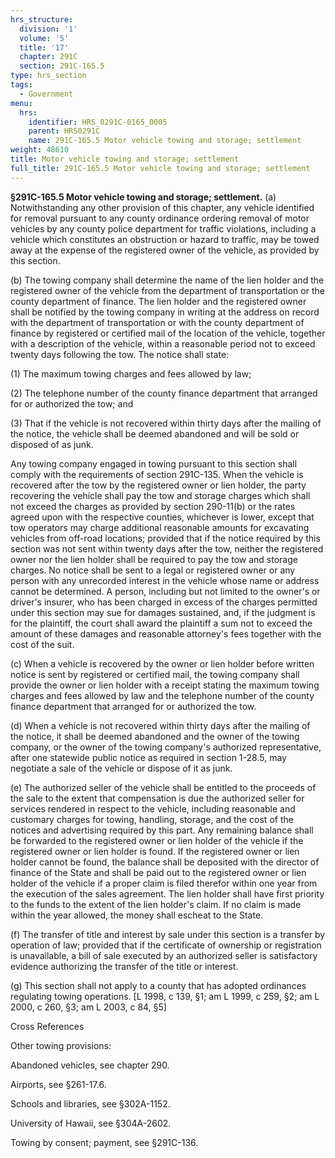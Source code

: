```yaml
---
hrs_structure:
  division: '1'
  volume: '5'
  title: '17'
  chapter: 291C
  section: 291C-165.5
type: hrs_section
tags:
  - Government
menu:
  hrs:
    identifier: HRS_0291C-0165_0005
    parent: HRS0291C
    name: 291C-165.5 Motor vehicle towing and storage; settlement
weight: 48610
title: Motor vehicle towing and storage; settlement
full_title: 291C-165.5 Motor vehicle towing and storage; settlement
---
```

**§291C-165.5 Motor vehicle towing and storage; settlement.** (a) Notwithstanding any other provision of this chapter, any vehicle identified for removal pursuant to any county ordinance ordering removal of motor vehicles by any county police department for traffic violations, including a vehicle which constitutes an obstruction or hazard to traffic, may be towed away at the expense of the registered owner of the vehicle, as provided by this section.

(b) The towing company shall determine the name of the lien holder and the registered owner of the vehicle from the department of transportation or the county department of finance. The lien holder and the registered owner shall be notified by the towing company in writing at the address on record with the department of transportation or with the county department of finance by registered or certified mail of the location of the vehicle, together with a description of the vehicle, within a reasonable period not to exceed twenty days following the tow. The notice shall state:

(1) The maximum towing charges and fees allowed by law;

(2) The telephone number of the county finance department that arranged for or authorized the tow; and

(3) That if the vehicle is not recovered within thirty days after the mailing of the notice, the vehicle shall be deemed abandoned and will be sold or disposed of as junk.

Any towing company engaged in towing pursuant to this section shall comply with the requirements of section 291C-135\. When the vehicle is recovered after the tow by the registered owner or lien holder, the party recovering the vehicle shall pay the tow and storage charges which shall not exceed the charges as provided by section 290-11(b) or the rates agreed upon with the respective counties, whichever is lower, except that tow operators may charge additional reasonable amounts for excavating vehicles from off-road locations; provided that if the notice required by this section was not sent within twenty days after the tow, neither the registered owner nor the lien holder shall be required to pay the tow and storage charges. No notice shall be sent to a legal or registered owner or any person with any unrecorded interest in the vehicle whose name or address cannot be determined. A person, including but not limited to the owner's or driver's insurer, who has been charged in excess of the charges permitted under this section may sue for damages sustained, and, if the judgment is for the plaintiff, the court shall award the plaintiff a sum not to exceed the amount of these damages and reasonable attorney's fees together with the cost of the suit.

(c) When a vehicle is recovered by the owner or lien holder before written notice is sent by registered or certified mail, the towing company shall provide the owner or lien holder with a receipt stating the maximum towing charges and fees allowed by law and the telephone number of the county finance department that arranged for or authorized the tow.

(d) When a vehicle is not recovered within thirty days after the mailing of the notice, it shall be deemed abandoned and the owner of the towing company, or the owner of the towing company's authorized representative, after one statewide public notice as required in section 1-28.5, may negotiate a sale of the vehicle or dispose of it as junk.

(e) The authorized seller of the vehicle shall be entitled to the proceeds of the sale to the extent that compensation is due the authorized seller for services rendered in respect to the vehicle, including reasonable and customary charges for towing, handling, storage, and the cost of the notices and advertising required by this part. Any remaining balance shall be forwarded to the registered owner or lien holder of the vehicle if the registered owner or lien holder is found. If the registered owner or lien holder cannot be found, the balance shall be deposited with the director of finance of the State and shall be paid out to the registered owner or lien holder of the vehicle if a proper claim is filed therefor within one year from the execution of the sales agreement. The lien holder shall have first priority to the funds to the extent of the lien holder's claim. If no claim is made within the year allowed, the money shall escheat to the State.

(f) The transfer of title and interest by sale under this section is a transfer by operation of law; provided that if the certificate of ownership or registration is unavailable, a bill of sale executed by an authorized seller is satisfactory evidence authorizing the transfer of the title or interest.

(g) This section shall not apply to a county that has adopted ordinances regulating towing operations. [L 1998, c 139, §1; am L 1999, c 259, §2; am L 2000, c 260, §3; am L 2003, c 84, §5]

Cross References

Other towing provisions:

Abandoned vehicles, see chapter 290.

Airports, see §261-17.6.

Schools and libraries, see §302A-1152.

University of Hawaii, see §304A-2602.

Towing by consent; payment, see §291C-136.